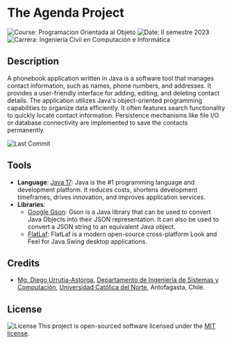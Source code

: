 # The Agenda Project

![Course: Programacion Orientada al Objeto](https://img.shields.io/badge/course-Programaci%C3%B3n%20Orientada%20al%20Objeto-blue)
![Date: II semestre 2023](https://img.shields.io/badge/date-II%20semestre%202023-yellow)
![Carrera: Ingeniería Civil en Computación e Informática](https://img.shields.io/badge/carrera-Ingenier%C3%ADa%20Civil%20en%20Computaci%C3%B3n%20e%20Inform%C3%A1tica-red)

## Description

A phonebook application written in Java is a software tool that manages contact information, such as names, phone
numbers, and addresses. It provides a user-friendly interface for adding, editing, and deleting contact details. The
application utilizes Java's object-oriented programming capabilities to organize data efficiently. It often features
search functionality to quickly locate contact information. Persistence mechanisms like file I/O or database
connectivity are implemented to save the contacts permanently.

![Last Commit](https://img.shields.io/github/last-commit/godiecl/conserjeria)

## Tools

- **Language**: [Java 17](https://jdk.java.net/): Java is the #1 programming language and development platform. It
  reduces costs, shortens development timeframes, drives innovation, and improves application services.
- **Libraries**:
    - [Google Gson](https://github.com/google/gson): Gson is a Java library that can be used to convert Java Objects
      into their JSON representation. It can also be used to convert a JSON string to an equivalent Java object.
    - [FlatLaf](https://github.com/JFormDesigner/FlatLaf): FlatLaf is a modern open-source cross-platform Look and Feel
      for Java Swing desktop applications.

## Credits

- [Mg. Diego Urrutia-Astorga](http://godie.cl), [Departamento de Ingeniería de Sistemas y Computación](http://www.disc.ucn.cl), [Universidad Católica del Norte](http://wwww.ucn.cl),
  Antofagasta, Chile.

## License

![License](https://img.shields.io/github/license/godiecl/conserjeria) This project is open-sourced software licensed under the [MIT license](LICENSE.md).
